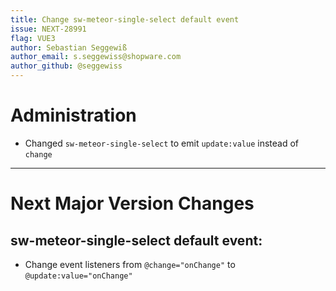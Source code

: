 ```yaml
---
title: Change sw-meteor-single-select default event
issue: NEXT-28991
flag: VUE3
author: Sebastian Seggewiß
author_email: s.seggewiss@shopware.com
author_github: @seggewiss
---
```

# Administration
* Changed `sw-meteor-single-select` to emit `update:value` instead of `change`
___
# Next Major Version Changes
## sw-meteor-single-select default event:
* Change event listeners from `@change="onChange"` to `@update:value="onChange"`